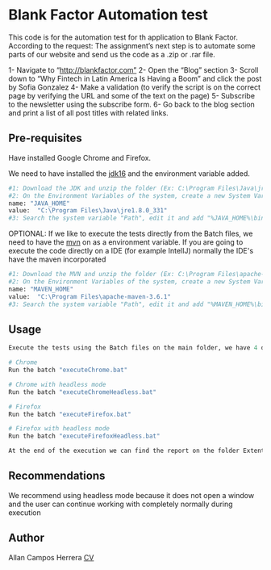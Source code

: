 # Blank Factor Automation test

This code is for the automation test for th application to Blank Factor. According to the request:
The assignment’s next step is to automate some parts of our website and send us the code as a .zip or .rar file.

1- Navigate to “http://blankfactor.com”
2- Open the “Blog” section
3- Scroll down to “Why Fintech in Latin America Is Having a Boom” and click the post by Sofia Gonzalez
4- Make a validation (to verify the script is on the correct page by verifying the URL and some of the text on the page)
5- Subscribe to the newsletter using the subscribe form.
6- Go back to the blog section and print a list of all post titles with related links.

## Pre-requisites

Have installed Google Chrome and Firefox.

We need to have installed the [jdk16](https://www.oracle.com/java/technologies/javase/jdk16-archive-downloads.html) and
the environment variable added.

```bash
#1: Download the JDK and unzip the folder (Ex: C:\Program Files\Java\jre1.8.0_331)
#2: On the Environment Variables of the system, create a new System Variable:
name: "JAVA_HOME"
value:  "C:\Program Files\Java\jre1.8.0_331"
#3: Search the system variable "Path", edit it and add "%JAVA_HOME%\bin"
```
OPTIONAL: If we like to execute the tests directly from the Batch files, we need to have the [mvn](https://dlcdn.apache.org/maven/maven-3/3.8.6/binaries/apache-maven-3.8.6-bin.zip)
on as a environment variable. If you are going to execute the code directly on a IDE (for example IntelIJ)
normally the IDE's have the maven incorporated

```python
#1: Download the MVN and unzip the folder (Ex: C:\Program Files\apache-maven-3.6.1)
#2: On the Environment Variables of the system, create a new System Variable:
name: "MAVEN_HOME"
value:  "C:\Program Files\apache-maven-3.6.1"
#3: Search the system variable "Path", edit it and add "%MAVEN_HOME%\bin"
```

## Usage

```python
Execute the tests using the Batch files on the main folder, we have 4 different batch files:

# Chrome
Run the batch "executeChrome.bat"

# Chrome with headless mode
Run the batch "executeChromeHeadless.bat"

# Firefox
Run the batch "executeFirefox.bat"

# Firefox with headless mode
Run the batch "executeFirefoxHeadless.bat"

At the end of the execution we can find the report on the folder ExtentOutput with the respective date and hour.

```
## Recommendations
We recommend using headless mode because it does not open a window and the user can continue working with completely normally during execution

## Author
Allan Campos Herrera [CV](https://allancamposcv.com/)




